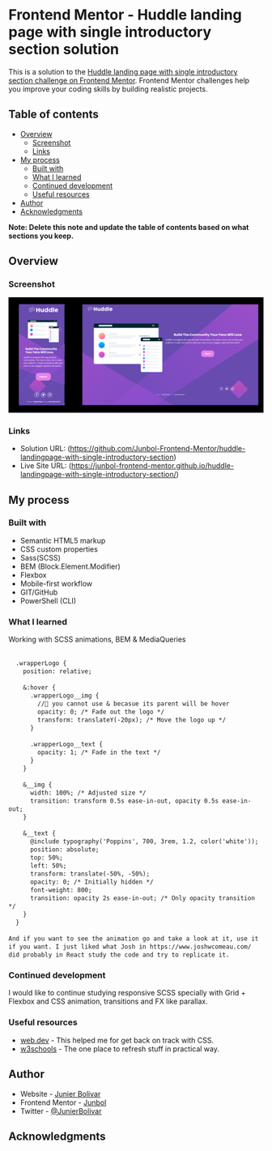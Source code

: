 # Frontend Mentor - Huddle landing page with single introductory section solution

This is a solution to the [Huddle landing page with single introductory section challenge on Frontend Mentor](https://www.frontendmentor.io/challenges/huddle-landing-page-with-a-single-introductory-section-B_2Wvxgi0). Frontend Mentor challenges help you improve your coding skills by building realistic projects.

## Table of contents

- [Overview](#overview)
  - [Screenshot](#screenshot)
  - [Links](#links)
- [My process](#my-process)
  - [Built with](#built-with)
  - [What I learned](#what-i-learned)
  - [Continued development](#continued-development)
  - [Useful resources](#useful-resources)
- [Author](#author)
- [Acknowledgments](#acknowledgments)

**Note: Delete this note and update the table of contents based on what sections you keep.**

## Overview

### Screenshot

![](./assets/images/screenshot.jpg)

### Links

- Solution URL: (https://github.com/Junbol-Frontend-Mentor/huddle-landingpage-with-single-introductory-section)
- Live Site URL: (https://junbol-frontend-mentor.github.io/huddle-landingpage-with-single-introductory-section/)

## My process

### Built with

- Semantic HTML5 markup
- CSS custom properties
- Sass(SCSS)
- BEM (Block.Element.Modifier)
- Flexbox
- Mobile-first workflow
- GIT/GitHub
- PowerShell (CLI)

### What I learned

Working with SCSS animations, BEM & MediaQueries

```

  .wrapperLogo {
    position: relative;

    &:hover {
      .wrapperLogo__img {
        //🚩 you cannot use & becasue its parent will be hover
        opacity: 0; /* Fade out the logo */
        transform: translateY(-20px); /* Move the logo up */
      }

      .wrapperLogo__text {
        opacity: 1; /* Fade in the text */
      }
    }

    &__img {
      width: 100%; /* Adjusted size */
      transition: transform 0.5s ease-in-out, opacity 0.5s ease-in-out;
    }

    &__text {
      @include typography('Poppins', 700, 3rem, 1.2, color('white'));
      position: absolute;
      top: 50%;
      left: 50%;
      transform: translate(-50%, -50%);
      opacity: 0; /* Initially hidden */
      font-weight: 800;
      transition: opacity 2s ease-in-out; /* Only opacity transition */
    }
  }

And if you want to see the animation go and take a look at it, use it if you want. I just liked what Josh in https://www.joshwcomeau.com/ did probably in React study the code and try to replicate it.
```

### Continued development

I would like to continue studying responsive SCSS specially with Grid + Flexbox and CSS animation, transitions and FX like parallax.

### Useful resources

- [web.dev](https://web.dev/learn/css) - This helped me for get back on track with CSS.
- [w3schools](https://www.w3schools.com/css/default.asp) - The one place to refresh stuff in practical way.

## Author

- Website - [Junier Bolivar](https://www.bolivarcreativedesign.com)
- Frontend Mentor - [Junbol](https://www.frontendmentor.io/profile/Junbol)
- Twitter - [@JunierBolivar](https://www.twitter.com/@JunierBolivar)

## Acknowledgments

